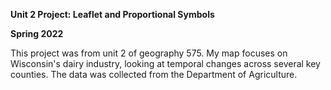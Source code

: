 **Unit 2 Project: Leaflet and Proportional Symbols**

**Spring 2022**
 
This project was from unit 2 of geography 575. My map focuses on Wisconsin's dairy industry, looking at temporal changes across several key counties. The data was collected from the Department of Agriculture.
